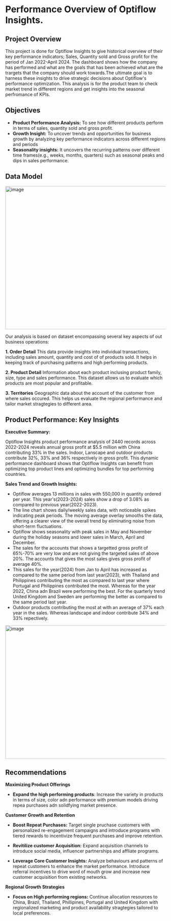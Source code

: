 # Performance Overview of Optiflow Insights.
## Project Overview
This project is done for Optiflow Insights to give historical overview of their key performance indicators; Sales, Quantity sold and Gross profit for the period of Jan 2022-April 2024. The dashboard shows how the company has performed and what are the goals that has been achieved what are the trargets that the company should work towards.The ultimate goal is to harness these insights to drive strategic decisions about Optiflow's performance optimization. This analysis is for the product team to check market trend in different regions and get insights into the seasonal perfromance of KPIs.

## Objectives
- **Product Performance Analysis:** To see how different products perform in terms of sales, quantity sold and gross profit.
- **Growth Insight:** To uncover trends and opportunities for business growth by analyzing key performance indicators across different regions and periods
- **Seasonality insights:** It uncovers the recurring patterns over different time frames(e.g., weeks, months, quarters) such as seasonal peaks and dips in sales performance.

## Data Model
  
  <img width="1000" height="450" alt="image" src="https://github.com/user-attachments/assets/215ee6f6-4329-42fe-9842-3d0036537896">


 Our analysis is based on dataset encompassing several key aspects of out business operations:
 
 **1. Order Detail** This data provide insights into individual transactions, including sales amount, quantity and cost of of products sold. It helps in keeping track of purchasing patterns and high performing products.
 
 **2. Product Detail** Information about each product inclusing product family, size, type and sales performance. This dataset allows us to evaluate which products are most popular and profitable.
 
**3. Territories** Geographic data about the account of the customer from where sales occured. This helps us evaluate the regional performance and tailor market stragtegies to different area.

## Product Performance: Key Insights

**Executive Summary:**

Optiflow Insights product performance analysis of 2440 records across 2022-2024 reveals annual gross profit at $5.5 million with China contributing 33% in the sales. Indoor, Lanscape and outdoor products contribute 32%, 33% and 36% respectively in gross profit. This dynamic performance dashboard shows that Optiflow Insights can benefit from optimizing top product lines and optimizing bundles for top performing countries.

**Sales Trend and Growth Insights:**
- Optiflow averages 13 millions in sales with 550,000 in quantity ordered per year. This year's(2023-2024) sales show a drop of 3.08% as compared to previous year(2022-2023).
- The line chart shows daily/weekly sales data, with noticeable spikes indicating peak periods. The moving average overlay smooths the data, offering a clearer view of the overall trend by eliminating noise from short-term fluctuations. 
- Optiflow shows seasonality with peak sales in May and November during the holiday seasons and lower sales in March, April and December.
- The sales for the accounts that shows a targetted gross profit of 65%-70% are very low and are not giving the targeted sales of above 20%. The accounts that gives the most sales gives gross profit of average 40%.
- This sales for the year(2024) from Jan to April has increased as compared to the same period from last year(2023), with Thailand and Philippines contributing the most as compared to last year where Portugal and Philippines contributed the most. Whereas for the year 2022, China adn Brazil were performing the best. For the quarterly trend United Kingdom and Sweden are performing the better as compared to the same period last year. 
- Outdoor products contributing the most at with an average of 37% each year in the sales. Whereas landscape and indoor contribute 34% and 33% repectively. 



<img width="1000" height="420" alt="image" src="https://github.com/user-attachments/assets/401d9124-5c2d-4925-86d2-ab2b42186374">

## Recommendations
**Maximizing Product Offerings** 

- **Expand the high performing products**: Increase the variety in products in terms of size, color adn performance with premium models driving repea purchases adn solidfying market presence.

**Customer Growth and Retention**

- **Boost Repeat Purchases:** Target single pruchase customers with personalized re-engagement campaigns and introduce programs with tiered rewards to incentivize frequent purchases and improve retention.

- **Revitilize customer Acquisition:** Expand acquisition channels to introduce social media, influencer partnerships and affliate programs.
- **Leverage Core Customer Insights:** Analyze behaviours and patterns of repeat customers to enhance the market performance. Introduce referral incentives to drive word of mouth grow and increase new customer acquisition from existing networks.

**Regional Growth Strategies**
- **Focus on High performing regions:** Continue allocation resources to China, Brazil, Thailand, Phillipines, Portugal and United Kingdom with regionalized marketing and product availability stragtegies tailored to local preferences.



 
